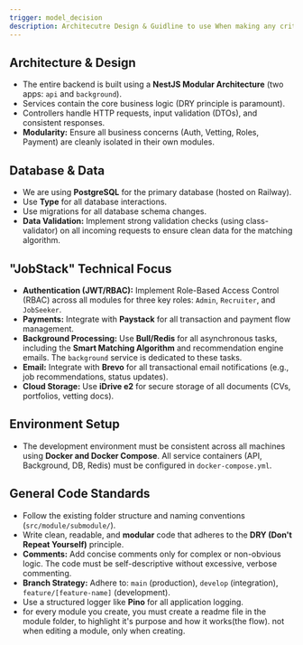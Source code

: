 ```yaml
---
trigger: model_decision
description: Architecutre Design & Guidline to use When making any critical or design decision
---
```


## Architecture & Design

- The entire backend is built using a **NestJS Modular Architecture** (two apps: `api` and `background`).
- Services contain the core business logic (DRY principle is paramount).
- Controllers handle HTTP requests, input validation (DTOs), and consistent responses.
- **Modularity:** Ensure all business concerns (Auth, Vetting, Roles, Payment) are cleanly isolated in their own modules.

## Database & Data

- We are using **PostgreSQL** for the primary database (hosted on Railway).
- Use **Type** for all database interactions.
- Use migrations for all database schema changes.
- **Data Validation:** Implement strong validation checks (using class-validator) on all incoming requests to ensure clean data for the matching algorithm.

## "JobStack" Technical Focus

- **Authentication (JWT/RBAC):** Implement Role-Based Access Control (RBAC) across all modules for three key roles: `Admin`, `Recruiter`, and `JobSeeker`.
- **Payments:** Integrate with **Paystack** for all transaction and payment flow management.
- **Background Processing:** Use **Bull/Redis** for all asynchronous tasks, including the **Smart Matching Algorithm** and recommendation engine emails. The `background` service is dedicated to these tasks.
- **Email:** Integrate with **Brevo** for all transactional email notifications (e.g., job recommendations, status updates).
- **Cloud Storage:** Use **iDrive e2** for secure storage of all documents (CVs, portfolios, vetting docs).

## Environment Setup

- The development environment must be consistent across all machines using **Docker and Docker Compose**. All service containers (API, Background, DB, Redis) must be configured in `docker-compose.yml`.

## General Code Standards

- Follow the existing folder structure and naming conventions (`src/module/submodule/`).
- Write clean, readable, and **modular** code that adheres to the **DRY (Don't Repeat Yourself)** principle.
- **Comments:** Add concise comments only for complex or non-obvious logic. The code must be self-descriptive without excessive, verbose commenting.
- **Branch Strategy:** Adhere to: `main` (production), `develop` (integration), `feature/[feature-name]` (development).
- Use a structured logger like **Pino** for all application logging.
- for every module you create, you must create a readme file in the module folder, to highlight it's purpose and how it works(the flow). not when editing a module, only when creating.
